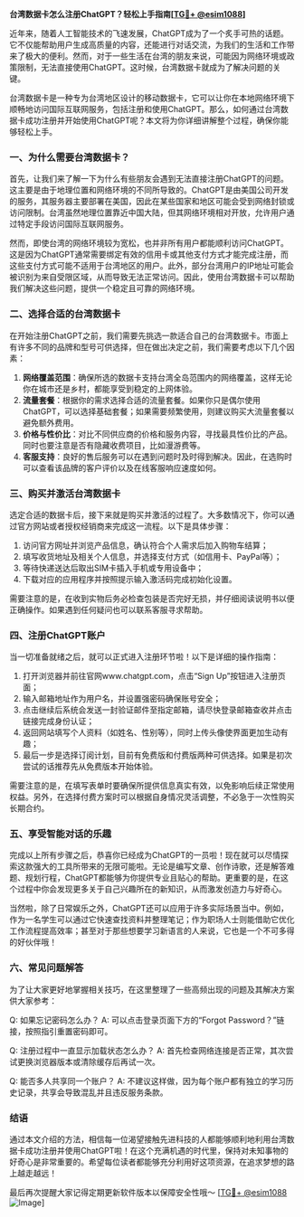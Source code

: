 **台湾数据卡怎么注册ChatGPT？轻松上手指南[[TG💪+ @esim1088](https://t.me/s/esim1088)]**

近年来，随着人工智能技术的飞速发展，ChatGPT成为了一个炙手可热的话题。它不仅能帮助用户生成高质量的内容，还能进行对话交流，为我们的生活和工作带来了极大的便利。然而，对于一些生活在台湾的朋友来说，可能因为网络环境或政策限制，无法直接使用ChatGPT。这时候，台湾数据卡就成为了解决问题的关键。

台湾数据卡是一种专为台湾地区设计的移动数据卡，它可以让你在本地网络环境下顺畅地访问国际互联网服务，包括注册和使用ChatGPT。那么，如何通过台湾数据卡成功注册并开始使用ChatGPT呢？本文将为你详细讲解整个过程，确保你能够轻松上手。

### 一、为什么需要台湾数据卡？

首先，让我们来了解一下为什么有些朋友会遇到无法直接注册ChatGPT的问题。这主要是由于地理位置和网络环境的不同所导致的。ChatGPT是由美国公司开发的服务，其服务器主要部署在美国，因此在某些国家和地区可能会受到网络封锁或访问限制。台湾虽然地理位置靠近中国大陆，但其网络环境相对开放，允许用户通过特定手段访问国际互联网服务。

然而，即使台湾的网络环境较为宽松，也并非所有用户都能顺利访问ChatGPT。这是因为ChatGPT通常需要绑定有效的信用卡或其他支付方式才能完成注册，而这些支付方式可能不适用于台湾地区的用户。此外，部分台湾用户的IP地址可能会被识别为来自受限区域，从而导致无法正常访问。因此，使用台湾数据卡可以帮助我们解决这些问题，提供一个稳定且可靠的网络环境。

### 二、选择合适的台湾数据卡

在开始注册ChatGPT之前，我们需要先挑选一款适合自己的台湾数据卡。市面上有许多不同的品牌和型号可供选择，但在做出决定之前，我们需要考虑以下几个因素：

1. **网络覆盖范围**：确保所选的数据卡支持台湾全岛范围内的网络覆盖，这样无论你在城市还是乡村，都能享受到稳定的上网体验。
2. **流量套餐**：根据你的需求选择合适的流量套餐。如果你只是偶尔使用ChatGPT，可以选择基础套餐；如果需要频繁使用，则建议购买大流量套餐以避免额外费用。
3. **价格与性价比**：对比不同供应商的价格和服务内容，寻找最具性价比的产品。同时也要注意是否有隐藏收费项目，比如漫游费等。
4. **客服支持**：良好的售后服务可以在遇到问题时及时得到解决。因此，在选购时可以查看该品牌的客户评价以及在线客服响应速度如何。

### 三、购买并激活台湾数据卡

选定合适的数据卡后，接下来就是购买并激活的过程了。大多数情况下，你可以通过官方网站或者授权经销商来完成这一流程。以下是具体步骤：

1. 访问官方网址并浏览产品信息，确认符合个人需求后加入购物车结算；
2. 填写收货地址及相关个人信息，并选择支付方式（如信用卡、PayPal等）；
3. 等待快递送达后取出SIM卡插入手机或专用设备中；
4. 下载对应的应用程序并按照提示输入激活码完成初始化设置。

需要注意的是，在收到实物后务必检查包装是否完好无损，并仔细阅读说明书以便正确操作。如果遇到任何疑问也可以联系客服寻求帮助。

### 四、注册ChatGPT账户

当一切准备就绪之后，就可以正式进入注册环节啦！以下是详细的操作指南：

1. 打开浏览器并前往官网www.chatgpt.com，点击“Sign Up”按钮进入注册页面；
2. 输入邮箱地址作为用户名，并设置强密码确保账号安全；
3. 点击继续后系统会发送一封验证邮件至指定邮箱，请尽快登录邮箱查收并点击链接完成身份认证；
4. 返回网站填写个人资料（如姓名、性别等），同时上传头像使界面更加生动有趣；
5. 最后一步是选择订阅计划，目前有免费版和付费版两种可供选择。如果是初次尝试的话推荐先从免费版本开始体验。

需要注意的是，在填写表单时要确保所提供信息真实有效，以免影响后续正常使用权益。另外，在选择付费方案时可以根据自身情况灵活调整，不必急于一次性购买长期合约。

### 五、享受智能对话的乐趣

完成以上所有步骤之后，恭喜你已经成为ChatGPT的一员啦！现在就可以尽情探索这款强大的工具所带来的无限可能啦。无论是编写文章、创作诗歌，还是解答难题、规划行程，ChatGPT都能够为你提供专业且贴心的帮助。更重要的是，在这个过程中你会发现更多关于自己兴趣所在的新知识，从而激发创造力与好奇心。

当然啦，除了日常娱乐之外，ChatGPT还可以应用于许多实际场景当中。例如，作为一名学生可以通过它快速查找资料并整理笔记；作为职场人士则能借助它优化工作流程提高效率；甚至对于那些想要学习新语言的人来说，它也是一个不可多得的好伙伴哦！

### 六、常见问题解答

为了让大家更好地掌握相关技巧，在这里整理了一些高频出现的问题及其解决方案供大家参考：

Q: 如果忘记密码怎么办？
A: 可以点击登录页面下方的“Forgot Password？”链接，按照指引重置密码即可。

Q: 注册过程中一直显示加载状态怎么办？
A: 首先检查网络连接是否正常，其次尝试更换浏览器版本或清除缓存后再试一次。

Q: 能否多人共享同一个账户？
A: 不建议这样做，因为每个账户都有独立的学习历史记录，共享会导致混乱并且违反服务条款。

### 结语

通过本文介绍的方法，相信每一位渴望接触先进科技的人都能够顺利地利用台湾数据卡成功注册并使用ChatGPT啦！在这个充满机遇的时代里，保持对未知事物的好奇心是非常重要的。希望每位读者都能够充分利用好这项资源，在追求梦想的路上越走越远！

最后再次提醒大家记得定期更新软件版本以保障安全性哦～ [[TG💪+ @esim1088](https://t.me/s/esim1088) ![Image](https://i.postimg.cc/4NQfJmqS/Snipaste-2025-05-13-00-14-12.png)]